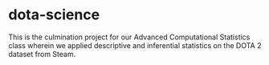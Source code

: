 # dota-science
This is the culmination project for our Advanced Computational Statistics class wherein we applied descriptive and inferential statistics on the DOTA 2 dataset from Steam.
